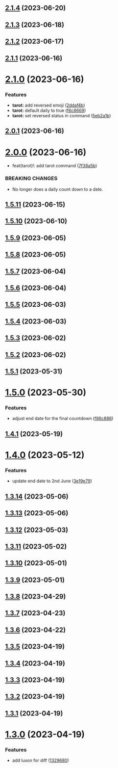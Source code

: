## [2.1.4](https://github.com/SVendittelli/nom-de-plume/compare/v2.1.3...v2.1.4) (2023-06-20)

## [2.1.3](https://github.com/SVendittelli/nom-de-plume/compare/v2.1.2...v2.1.3) (2023-06-18)

## [2.1.2](https://github.com/SVendittelli/nom-de-plume/compare/v2.1.1...v2.1.2) (2023-06-17)

## [2.1.1](https://github.com/SVendittelli/nom-de-plume/compare/v2.1.0...v2.1.1) (2023-06-16)

# [2.1.0](https://github.com/SVendittelli/nom-de-plume/compare/v2.0.1...v2.1.0) (2023-06-16)


### Features

* **tarot:** add reversed emoji ([2ddaf4b](https://github.com/SVendittelli/nom-de-plume/commit/2ddaf4bafded409d3d4d6b68ada02fbce31d1355))
* **tarot:** default daily to true ([f6c8669](https://github.com/SVendittelli/nom-de-plume/commit/f6c8669feb6f7969df83e45f369fef8e5f6f16d5))
* **tarot:** set reversed status in command ([5eb2a1b](https://github.com/SVendittelli/nom-de-plume/commit/5eb2a1b638cd70c29508841dc55550190201dde8))

## [2.0.1](https://github.com/SVendittelli/nom-de-plume/compare/v2.0.0...v2.0.1) (2023-06-16)

# [2.0.0](https://github.com/SVendittelli/nom-de-plume/compare/v1.5.11...v2.0.0) (2023-06-16)


* feat(tarot)!: add tarot command ([7f38a5b](https://github.com/SVendittelli/nom-de-plume/commit/7f38a5b7afef77573864f7bffe18641e2d7b6716))


### BREAKING CHANGES

* No longer does a daily count down to a date.

## [1.5.11](https://github.com/SVendittelli/nom-de-plume/compare/v1.5.10...v1.5.11) (2023-06-15)

## [1.5.10](https://github.com/SVendittelli/nom-de-plume/compare/v1.5.9...v1.5.10) (2023-06-10)

## [1.5.9](https://github.com/SVendittelli/nom-de-plume/compare/v1.5.8...v1.5.9) (2023-06-05)

## [1.5.8](https://github.com/SVendittelli/nom-de-plume/compare/v1.5.7...v1.5.8) (2023-06-05)

## [1.5.7](https://github.com/SVendittelli/nom-de-plume/compare/v1.5.6...v1.5.7) (2023-06-04)

## [1.5.6](https://github.com/SVendittelli/nom-de-plume/compare/v1.5.5...v1.5.6) (2023-06-04)

## [1.5.5](https://github.com/SVendittelli/nom-de-plume/compare/v1.5.4...v1.5.5) (2023-06-03)

## [1.5.4](https://github.com/SVendittelli/nom-de-plume/compare/v1.5.3...v1.5.4) (2023-06-03)

## [1.5.3](https://github.com/SVendittelli/nom-de-plume/compare/v1.5.2...v1.5.3) (2023-06-02)

## [1.5.2](https://github.com/SVendittelli/nom-de-plume/compare/v1.5.1...v1.5.2) (2023-06-02)

## [1.5.1](https://github.com/SVendittelli/nom-de-plume/compare/v1.5.0...v1.5.1) (2023-05-31)

# [1.5.0](https://github.com/SVendittelli/nom-de-plume/compare/v1.4.1...v1.5.0) (2023-05-30)


### Features

* adjust end date for the final countdown ([f86c886](https://github.com/SVendittelli/nom-de-plume/commit/f86c886cc3314685df0b11d086184f2faf69f854))

## [1.4.1](https://github.com/SVendittelli/nom-de-plume/compare/v1.4.0...v1.4.1) (2023-05-19)

# [1.4.0](https://github.com/SVendittelli/nom-de-plume/compare/v1.3.14...v1.4.0) (2023-05-12)


### Features

* update end date to 2nd June ([3e19e79](https://github.com/SVendittelli/nom-de-plume/commit/3e19e79ca4221ba70755be0b89b6d774424d8f24))

## [1.3.14](https://github.com/SVendittelli/nom-de-plume/compare/v1.3.13...v1.3.14) (2023-05-06)

## [1.3.13](https://github.com/SVendittelli/nom-de-plume/compare/v1.3.12...v1.3.13) (2023-05-06)

## [1.3.12](https://github.com/SVendittelli/nom-de-plume/compare/v1.3.11...v1.3.12) (2023-05-03)

## [1.3.11](https://github.com/SVendittelli/nom-de-plume/compare/v1.3.10...v1.3.11) (2023-05-02)

## [1.3.10](https://github.com/SVendittelli/nom-de-plume/compare/v1.3.9...v1.3.10) (2023-05-01)

## [1.3.9](https://github.com/SVendittelli/nom-de-plume/compare/v1.3.8...v1.3.9) (2023-05-01)

## [1.3.8](https://github.com/SVendittelli/nom-de-plume/compare/v1.3.7...v1.3.8) (2023-04-29)

## [1.3.7](https://github.com/SVendittelli/nom-de-plume/compare/v1.3.6...v1.3.7) (2023-04-23)

## [1.3.6](https://github.com/SVendittelli/nom-de-plume/compare/v1.3.5...v1.3.6) (2023-04-22)

## [1.3.5](https://github.com/SVendittelli/nom-de-plume/compare/v1.3.4...v1.3.5) (2023-04-19)

## [1.3.4](https://github.com/SVendittelli/nom-de-plume/compare/v1.3.3...v1.3.4) (2023-04-19)

## [1.3.3](https://github.com/SVendittelli/nom-de-plume/compare/v1.3.2...v1.3.3) (2023-04-19)

## [1.3.2](https://github.com/SVendittelli/nom-de-plume/compare/v1.3.1...v1.3.2) (2023-04-19)

## [1.3.1](https://github.com/SVendittelli/nom-de-plume/compare/v1.3.0...v1.3.1) (2023-04-19)

# [1.3.0](https://github.com/SVendittelli/nom-de-plume/compare/v1.2.0...v1.3.0) (2023-04-19)


### Features

* add luxon for diff ([1329680](https://github.com/SVendittelli/nom-de-plume/commit/13296807eb8fbb3e4983bcc1d7f8eeab148bd2d2))
